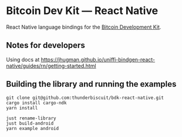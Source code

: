 # Bitcoin Dev Kit — React Native

React Native language bindings for the [Bitcoin Development Kit](https://bitcoindevkit.org/).

## Notes for developers
Using docs at https://jhugman.github.io/uniffi-bindgen-react-native/guides/rn/getting-started.html

## Building the library and running the examples

```shell
git clone git@github.com:thunderbiscuit/bdk-react-native.git
cargo install cargo-ndk
yarn install

just rename-library
just build-android
yarn example android
```
